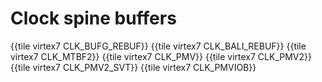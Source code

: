 # Clock spine buffers

{{tile virtex7 CLK_BUFG_REBUF}}
{{tile virtex7 CLK_BALI_REBUF}}
{{tile virtex7 CLK_MTBF2}}
{{tile virtex7 CLK_PMV}}
{{tile virtex7 CLK_PMV2}}
{{tile virtex7 CLK_PMV2_SVT}}
{{tile virtex7 CLK_PMVIOB}}
